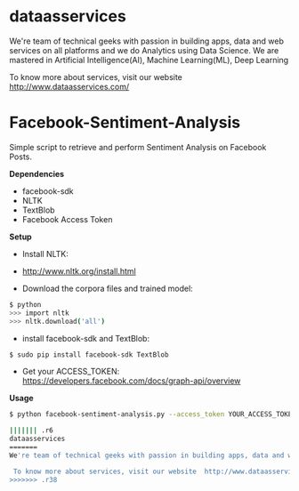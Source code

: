 # dataasservices
We're team of technical geeks with passion in building apps, data and web services on all platforms and we do Analytics using Data Science. We are mastered in Artificial Intelligence(AI), Machine Learning(ML), Deep Learning

 To know more about services, visit our website  http://www.dataasservices.com/
 
 
# Facebook-Sentiment-Analysis
Simple script to retrieve and perform Sentiment Analysis on Facebook Posts.


<b>Dependencies</b>
* facebook-sdk
* NLTK
* TextBlob
* Facebook Access Token

<b>Setup</b>

* Install NLTK: 
 - http://www.nltk.org/install.html
 
* Download the corpora files and trained model:
```bash
$ python
>>> import nltk
>>> nltk.download('all')
```

* install facebook-sdk and TextBlob:
```bash
$ sudo pip install facebook-sdk TextBlob
```

* Get your ACCESS_TOKEN:
https://developers.facebook.com/docs/graph-api/overview

<b>Usage</b>
```bash
$ python facebook-sentiment-analysis.py --access_token YOUR_ACCESS_TOKEN --profile=profilename

||||||| .r6
dataasservices
=======
We're team of technical geeks with passion in building apps, data and web services on all platforms and we do Analytics using Data Science. We are mastered in Artificial Intelligence(AI), Machine Learning(ML), Deep Learning

 To know more about services, visit our website  http://www.dataasservices.com/
>>>>>>> .r38

